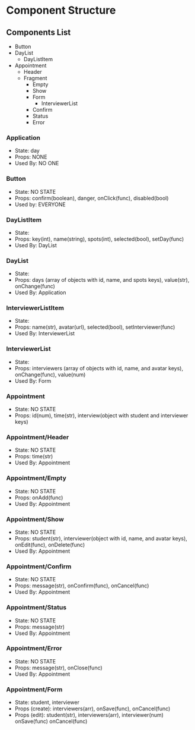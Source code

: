 # Component Structure
## Components List
  - Button
  - DayList
    - DayListItem
  - Appointment
    - Header
    - Fragment
      - Empty
      - Show
      - Form
        - InterviewerList
      - Confirm
      - Status
      - Error



### Application
 - State: day
 - Props: NONE
 - Used By: NO ONE

### Button
  - State: NO STATE
  - Props: confirm(boolean), danger, onClick(func), disabled(bool)
  - Used by: EVERYONE
  
### DayListItem
 - State:
 - Props: key(int), name(string), spots(int), selected(bool), setDay(func) 
 - Used By: DayList
 
### DayList
  - State:
  - Props: days (array of objects with id, name, and spots keys), value(str), onChange(func)
  - Used By: Application

### InterviewerListItem
  - State:
  - Props: name(str), avatar(url), selected(bool), setInterviewer(func)
  - Used By: InterviewerList

### InterviewerList
  - State: 
  - Props: interviewers (array of objects with id, name, and avatar keys), onChange(func), value(num)
  - Used By: Form

### Appointment
  - State: NO STATE
  - Props: id(num), time(str), interview(object with student and interviewer keys)

### Appointment/Header
  - State: NO STATE
  - Props: time(str)
  - Used By: Appointment

### Appointment/Empty
 - State: NO STATE
 - Props: onAdd(func)
 - Used By: Appointment

### Appointment/Show
  - State: NO STATE
  - Props: student(str), interviewer(object with id, name, and avatar keys), onEdit(func), onDelete(func)
  - Used By: Appointment

### Appointment/Confirm
 - State: NO STATE
 - Props: message(str), onConfirm(func), onCancel(func)
 - Used By: Appointment

### Appointment/Status
 - State: NO STATE
 - Props: message(str)
 - Used By: Appointment

### Appointment/Error
 - State: NO STATE
 - Props: message(str), onClose(func)
 - Used By: Appointment

### Appointment/Form
  - State: student, interviewer
  - Props (create): interviewers(arr), onSave(func), onCancel(func)
  - Props (edit): student(str), interviewers(arr), interviewer(num) onSave(func) onCancel(func)
